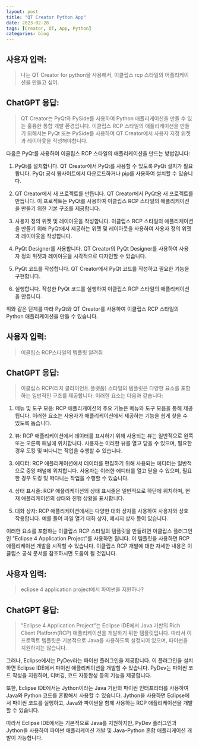 ```yaml
---
layout: post
title: "QT Creator Python App"
date: 2023-02-28
tags: [Creator, QT, App, Python]
categories: blog
---
```


## 사용자 입력:
> 나는 QT Creator for python을 사용해서, 이클립스 rcp 스타일의 어플리케이션을 만들고 싶어.

## ChatGPT 응답:
> QT Creator는 PyQt와 PySide를 사용하여 Python 애플리케이션을 만들 수 있는 훌륭한 통합 개발 환경입니다. 이클립스 RCP 스타일의 애플리케이션을 만들기 위해서는 PyQt 또는 PySide를 사용하여 QT Creator에서 사용자 지정 위젯과 레이아웃을 작성해야합니다.

다음은 PyQt를 사용하여 이클립스 RCP 스타일의 애플리케이션을 만드는 방법입니다:

1. PyQt를 설치합니다. QT Creator에서 PyQt를 사용할 수 있도록 PyQt 설치가 필요합니다. PyQt 공식 웹사이트에서 다운로드하거나 pip를 사용하여 설치할 수 있습니다.

2. QT Creator에서 새 프로젝트를 만듭니다. QT Creator에서 PyQt용 새 프로젝트를 만듭니다. 이 프로젝트는 PyQt를 사용하여 이클립스 RCP 스타일의 애플리케이션을 만들기 위한 기본 구조를 제공합니다.

3. 사용자 정의 위젯 및 레이아웃을 작성합니다. 이클립스 RCP 스타일의 애플리케이션을 만들기 위해 PyQt에서 제공하는 위젯 및 레이아웃을 사용하여 사용자 정의 위젯과 레이아웃을 작성합니다.

4. PyQt Designer를 사용합니다. QT Creator의 PyQt Designer를 사용하여 사용자 정의 위젯과 레이아웃을 시각적으로 디자인할 수 있습니다.

5. PyQt 코드를 작성합니다. QT Creator에서 PyQt 코드를 작성하고 필요한 기능을 구현합니다.

6. 실행합니다. 작성한 PyQt 코드를 실행하여 이클립스 RCP 스타일의 애플리케이션을 만듭니다.

위와 같은 단계를 따라 PyQt와 QT Creator를 사용하여 이클립스 RCP 스타일의 Python 애플리케이션을 만들 수 있습니다.

## 사용자 입력:
> 이클립스 RCP스타일의 템플릿 알려줘

## ChatGPT 응답:
> 이클립스 RCP(리치 클라이언트 플랫폼) 스타일의 템플릿은 다양한 요소를 포함하는 일반적인 구조를 제공합니다. 이러한 요소는 다음과 같습니다:

1. 메뉴 및 도구 모음: RCP 애플리케이션의 주요 기능은 메뉴와 도구 모음을 통해 제공됩니다. 이러한 요소는 사용자가 애플리케이션에서 제공하는 기능을 쉽게 찾을 수 있도록 돕습니다.

2. 뷰: RCP 애플리케이션에서 데이터를 표시하기 위해 사용되는 뷰는 일반적으로 왼쪽 또는 오른쪽 패널에 위치합니다. 사용자는 이러한 뷰를 열고 닫을 수 있으며, 필요한 경우 도킹 및 떠다니는 작업을 수행할 수 있습니다.

3. 에디터: RCP 애플리케이션에서 데이터를 편집하기 위해 사용되는 에디터는 일반적으로 중앙 패널에 위치합니다. 사용자는 이러한 에디터를 열고 닫을 수 있으며, 필요한 경우 도킹 및 떠다니는 작업을 수행할 수 있습니다.

4. 상태 표시줄: RCP 애플리케이션의 상태 표시줄은 일반적으로 하단에 위치하며, 현재 애플리케이션의 상태와 진행 상황을 표시합니다.

5. 대화 상자: RCP 애플리케이션에서는 다양한 대화 상자를 사용하여 사용자와 상호 작용합니다. 예를 들어 파일 열기 대화 상자, 메시지 상자 등이 있습니다.

이러한 요소를 포함하는 이클립스 RCP 스타일의 템플릿을 만들려면 이클립스 플러그인인 "Eclipse 4 Application Project"를 사용하면 됩니다. 이 템플릿을 사용하면 RCP 애플리케이션 개발을 시작할 수 있습니다. 이클립스 RCP 개발에 대한 자세한 내용은 이클립스 공식 문서를 참조하시면 도움이 될 것입니다.

## 사용자 입력:
> eclipse 4 application project에서 파이썬을 지원하나?

## ChatGPT 응답:
> "Eclipse 4 Application Project"는 Eclipse IDE에서 Java 기반의 Rich Client Platform(RCP) 애플리케이션을 개발하기 위한 템플릿입니다. 따라서 이 프로젝트 템플릿은 기본적으로 Java를 사용하도록 설정되어 있으며, 파이썬을 지원하지는 않습니다.

그러나, Eclipse에서는 PyDev라는 파이썬 플러그인을 제공합니다. 이 플러그인을 설치하면 Eclipse IDE에서 파이썬 애플리케이션을 개발할 수 있습니다. PyDev는 파이썬 코드 작성을 지원하며, 디버깅, 코드 자동완성 등의 기능을 제공합니다.

또한, Eclipse IDE에서는 Jython이라는 Java 기반의 파이썬 인터프리터를 사용하여 Java와 Python 코드를 혼합해서 사용할 수 있습니다. Jython을 사용하면 Eclipse에서 파이썬 코드를 실행하고, Java와 파이썬을 함께 사용하는 RCP 애플리케이션을 개발할 수 있습니다.

따라서 Eclipse IDE에서는 기본적으로 Java를 지원하지만, PyDev 플러그인과 Jython을 사용하여 파이썬 애플리케이션 개발 및 Java-Python 혼합 애플리케이션 개발이 가능합니다.

